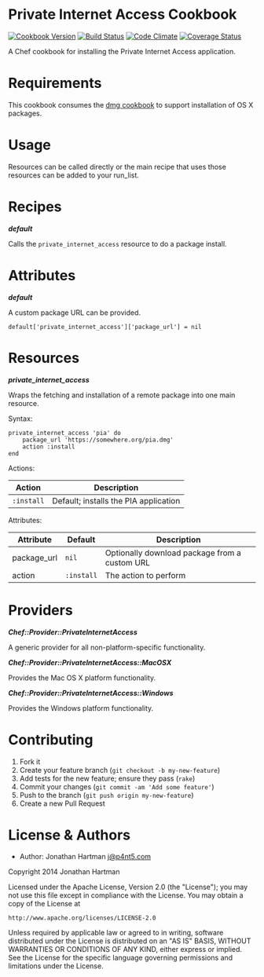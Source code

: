 Private Internet Access Cookbook
================================
[![Cookbook Version](http://img.shields.io/cookbook/v/private-internet-access.svg)][cookbook]
[![Build Status](http://img.shields.io/travis/RoboticCheese/private-internet-access-chef.svg)][travis]
[![Code Climate](http://img.shields.io/codeclimate/github/RoboticCheese/private-internet-access-chef.svg)][codeclimate]
[![Coverage Status](http://img.shields.io/coveralls/RoboticCheese/private-internet-access-chef.svg)][coveralls]

[cookbook]: https://supermarket.getchef.com/cookbooks/private-internet-access
[travis]: http://travis-ci.org/RoboticCheese/private-internet-access-chef
[codeclimate]: https://codeclimate.com/github/RoboticCheese/private-internet-access-chef
[coveralls]: https://coveralls.io/r/RoboticCheese/private-internet-access-chef

A Chef cookbook for installing the Private Internet Access application.

Requirements
============

This cookbook consumes the
[dmg cookbook](https://supermarket.chef.io/cookbooks/dmg) to support
installation of OS X packages.

Usage
=====

Resources can be called directly or the main recipe that uses those resources
can be added to your run\_list.

Recipes
=======

***default***

Calls the `private_internet_access` resource to do a package install.

Attributes
==========

***default***

A custom package URL can be provided.

    default['private_internet_access']['package_url'] = nil

Resources
=========

***private_internet_access***

Wraps the fetching and installation of a remote package into one main resource.

Syntax:

    private_internet_access 'pia' do
        package_url 'https://somewhere.org/pia.dmg'
        action :install
    end

Actions:

| Action     | Description                           |
|------------|---------------------------------------|
| `:install` | Default; installs the PIA application |

Attributes:

| Attribute    | Default    | Description                                   |
|--------------|------------|-----------------------------------------------|
| package\_url | `nil`      | Optionally download package from a custom URL |
| action       | `:install` | The action to perform                         |

Providers
=========

***Chef::Provider::PrivateInternetAccess***

A generic provider for all non-platform-specific functionality.

***Chef::Provider::PrivateInternetAccess::MacOSX***

Provides the Mac OS X platform functionality.

***Chef::Provider::PrivateInternetAccess::Windows***

Provides the Windows platform functionality.

Contributing
============

1. Fork it
2. Create your feature branch (`git checkout -b my-new-feature`)
3. Add tests for the new feature; ensure they pass (`rake`)
4. Commit your changes (`git commit -am 'Add some feature'`)
5. Push to the branch (`git push origin my-new-feature`)
6. Create a new Pull Request

License & Authors
=================
- Author: Jonathan Hartman <j@p4nt5.com>

Copyright 2014 Jonathan Hartman

Licensed under the Apache License, Version 2.0 (the "License");
you may not use this file except in compliance with the License.
You may obtain a copy of the License at

    http://www.apache.org/licenses/LICENSE-2.0

Unless required by applicable law or agreed to in writing, software
distributed under the License is distributed on an "AS IS" BASIS,
WITHOUT WARRANTIES OR CONDITIONS OF ANY KIND, either express or implied.
See the License for the specific language governing permissions and
limitations under the License.
